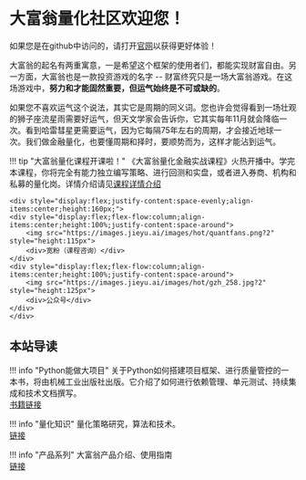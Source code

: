 <h1>大富翁量化社区欢迎您！</h1>

如果您是在github中访问的，请打开[官网](https://www.jieyu.ai)以获得更好体验！

大富翁的起名有两重寓意，一是希望这个框架的使用者们，都能实现财富自由。另一方面，大富翁也是一款投资游戏的名字 -- 财富终究只是一场大富翁游戏。在这场游戏中，**努力和才能固然重要，但运气始终是不可或缺的**。

如果您不喜欢运气这个说法，其实它是周期的同义词。您也许会觉得看到一场壮观的狮子座流星雨需要好运气，但天文学家会告诉你，它其实每年11月就会降临一次。看到哈雷彗星更需要运气，因为它每隔75年左右的周期，才会接近地球一次。我们做金融量化，也要懂周期和择时，要顺势而为，这样才能沾到运气。

!!! tip "大富翁量化课程开课啦！"
    《大富翁量化金融实战课程》火热开播中。学完本课程，你将完全有能力独立编写策略、进行回测和实盘，或者进入券商、机构和私募的量化岗。详情介绍请见[课程详情介绍](./docs/coursea/cheese/intro.md)

    <div style="display:flex;justify-content:space-evenly;align-items:center;height:160px;">
    <div style="display:flex;flex-flow:column;align-items:center;height:100%;justify-content:space-around">
        <img src="https://images.jieyu.ai/images/hot/quantfans.png?2" style="height:115px">
        <div>宽粉（课程咨询）</div>
    </div>
    <div style="display:flex;flex-flow:column;align-items:center;height:100%;justify-content:space-around">
        <img src="https://images.jieyu.ai/images/hot/gzh_258.jpg?2" style="height:125px">
        <div>公众号</div>
    </div>
    </div>

## 本站导读

!!! info "Python能做大项目"
    关于Python如何搭建项目框架、进行质量管控的一本书，将由机械工业出版社出版。它介绍了如何进行依赖管理、单元测试、持续集成和技术文档撰写。
    <br>[书籍链接](python/best-practice-python/chap01)

!!! info "量化知识"
    量化策略研究，算法和技术。
    <br>[链接](investment/策略研究/cornnors_rsi/)

!!! info "产品系列"
    大富翁产品介绍、使用指南<br>[链接](products/)
